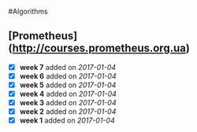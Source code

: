 #Algorithms

## [Prometheus] (http://courses.prometheus.org.ua)
- [x] <b>week 7</b> added on <i>2017-01-04</i>  
- [x] <b>week 6</b> added on <i>2017-01-04</i>  
- [x] <b>week 5</b> added on <i>2017-01-04</i>  
- [x] <b>week 4</b> added on <i>2017-01-04</i>  
- [x] <b>week 3</b> added on <i>2017-01-04</i>  
- [x] <b>week 2</b> added on <i>2017-01-04</i>  
- [x] <b>week 1</b> added on <i>2017-01-04</i>
